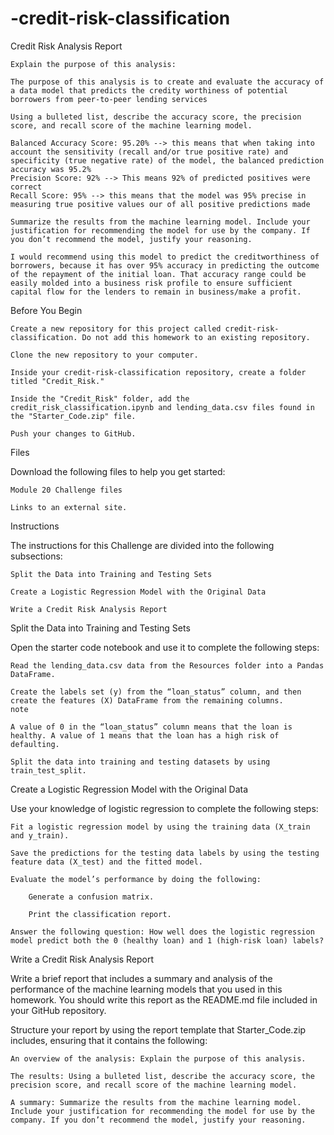 # -credit-risk-classification

Credit Risk Analysis Report

    Explain the purpose of this analysis:

    The purpose of this analysis is to create and evaluate the accuracy of a data model that predicts the credity worthiness of potential borrowers from peer-to-peer lending services

    Using a bulleted list, describe the accuracy score, the precision score, and recall score of the machine learning model.

    Balanced Accuracy Score: 95.20% --> this means that when taking into account the sensitivity (recall and/or true positive rate) and specificity (true negative rate) of the model, the balanced prediction accuracy was 95.2%
    Precision Score: 92% --> This means 92% of predicted positives were correct
    Recall Score: 95% --> this means that the model was 95% precise in measuring true positive values our of all positive predictions made

    Summarize the results from the machine learning model. Include your justification for recommending the model for use by the company. If you don’t recommend the model, justify your reasoning.

    I would recommend using this model to predict the creditworthiness of borrowers, because it has over 95% accuracy in predicting the outcome of the repayment of the initial loan. That accuracy range could be easily molded into a business risk profile to ensure sufficient capital flow for the lenders to remain in business/make a profit.








Before You Begin

    Create a new repository for this project called credit-risk-classification. Do not add this homework to an existing repository.

    Clone the new repository to your computer.

    Inside your credit-risk-classification repository, create a folder titled "Credit_Risk."

    Inside the "Credit_Risk" folder, add the credit_risk_classification.ipynb and lending_data.csv files found in the "Starter_Code.zip" file.

    Push your changes to GitHub.

Files

Download the following files to help you get started:

    Module 20 Challenge files 

    Links to an external site.

Instructions

The instructions for this Challenge are divided into the following subsections:

    Split the Data into Training and Testing Sets

    Create a Logistic Regression Model with the Original Data

    Write a Credit Risk Analysis Report

Split the Data into Training and Testing Sets

Open the starter code notebook and use it to complete the following steps:

    Read the lending_data.csv data from the Resources folder into a Pandas DataFrame.

    Create the labels set (y) from the “loan_status” column, and then create the features (X) DataFrame from the remaining columns.
    note

    A value of 0 in the “loan_status” column means that the loan is healthy. A value of 1 means that the loan has a high risk of defaulting.

    Split the data into training and testing datasets by using train_test_split.

Create a Logistic Regression Model with the Original Data

Use your knowledge of logistic regression to complete the following steps:

    Fit a logistic regression model by using the training data (X_train and y_train).

    Save the predictions for the testing data labels by using the testing feature data (X_test) and the fitted model.

    Evaluate the model’s performance by doing the following:

        Generate a confusion matrix.

        Print the classification report.

    Answer the following question: How well does the logistic regression model predict both the 0 (healthy loan) and 1 (high-risk loan) labels?

Write a Credit Risk Analysis Report

Write a brief report that includes a summary and analysis of the performance of the machine learning models that you used in this homework. You should write this report as the README.md file included in your GitHub repository.

Structure your report by using the report template that Starter_Code.zip includes, ensuring that it contains the following:

    An overview of the analysis: Explain the purpose of this analysis.

    The results: Using a bulleted list, describe the accuracy score, the precision score, and recall score of the machine learning model.

    A summary: Summarize the results from the machine learning model. Include your justification for recommending the model for use by the company. If you don’t recommend the model, justify your reasoning.
